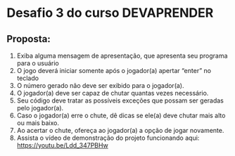 # Desafio 3 do curso DEVAPRENDER
## Proposta:

1. Exiba alguma mensagem de apresentação, que apresenta seu programa para o usuário
2. O jogo deverá iniciar somente após o jogador(a) apertar “enter” no teclado
3. O número gerado não deve ser exibido para o jogador(a).
4. O jogador(a) deve ser capaz de chutar quantas vezes necessário.
5. Seu código deve tratar as possíveis exceções que possam ser geradas pelo jogador(a).
6. Caso o jogador(a) erre o chute, dê dicas se ele(a) deve chutar mais alto ou mais baixo.
7. Ao acertar o chute, ofereça ao jogador(a) a opção de jogar novamente.
8. Assista o vídeo de demonstração do projeto funcionando aqui: https://youtu.be/Ldd_347PBHw
